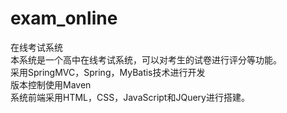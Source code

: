 # exam_online
在线考试系统<br>
本系统是一个高中在线考试系统，可以对考生的试卷进行评分等功能。 <br>
采用SpringMVC，Spring，MyBatis技术进行开发 <br>
版本控制使用Maven <br>
系统前端采用HTML，CSS，JavaScript和JQuery进行搭建。<br>
